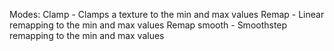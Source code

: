 Modes:
Clamp - Clamps a texture to the min and max values
Remap - Linear remapping to the min and max values
Remap smooth - Smoothstep remapping to the min and max values
